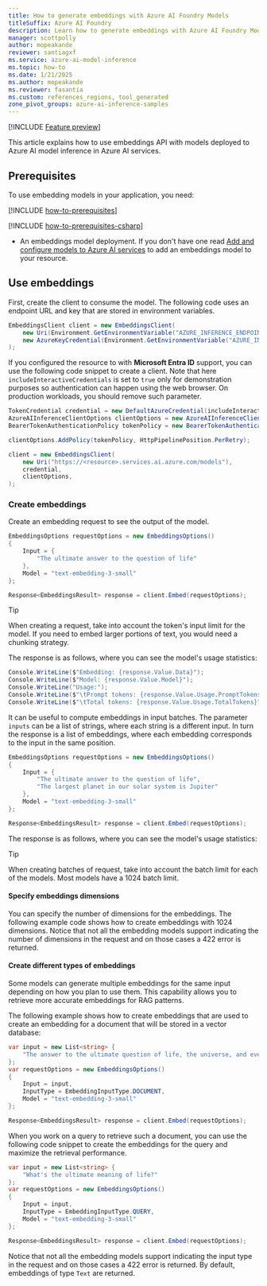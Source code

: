 ```yaml
---
title: How to generate embeddings with Azure AI Foundry Models
titleSuffix: Azure AI Foundry
description: Learn how to generate embeddings with Azure AI Foundry Models
manager: scottpolly
author: mopeakande
reviewer: santiagxf
ms.service: azure-ai-model-inference
ms.topic: how-to
ms.date: 1/21/2025
ms.author: mopeakande
ms.reviewer: fasantia
ms.custom: references_regions, tool_generated
zone_pivot_groups: azure-ai-inference-samples
---
```


[!INCLUDE [Feature preview](~/reusable-content/ce-skilling/azure/includes/ai-studio/includes/feature-preview.md)]

This article explains how to use embeddings API with models deployed to Azure AI model inference in Azure AI services.

## Prerequisites

To use embedding models in your application, you need:

[!INCLUDE [how-to-prerequisites](../how-to-prerequisites.md)]

[!INCLUDE [how-to-prerequisites-csharp](../how-to-prerequisites-csharp.md)]

* An embeddings model deployment. If you don't have one read [Add and configure models to Azure AI services](../../how-to/create-model-deployments.md) to add an embeddings model to your resource.


## Use embeddings

First, create the client to consume the model. The following code uses an endpoint URL and key that are stored in environment variables.


```csharp
EmbeddingsClient client = new EmbeddingsClient(
    new Uri(Environment.GetEnvironmentVariable("AZURE_INFERENCE_ENDPOINT")),
    new AzureKeyCredential(Environment.GetEnvironmentVariable("AZURE_INFERENCE_CREDENTIAL"))
);
```

If you configured the resource to with **Microsoft Entra ID** support, you can use the following code snippet to create a client. Note that here `includeInteractiveCredentials` is set to `true` only for demonstration purposes so authentication can happen using the web browser. On production workloads, you should remove such parameter.

```csharp
TokenCredential credential = new DefaultAzureCredential(includeInteractiveCredentials: true);
AzureAIInferenceClientOptions clientOptions = new AzureAIInferenceClientOptions();
BearerTokenAuthenticationPolicy tokenPolicy = new BearerTokenAuthenticationPolicy(credential, new string[] { "https://cognitiveservices.azure.com/.default" });

clientOptions.AddPolicy(tokenPolicy, HttpPipelinePosition.PerRetry);

client = new EmbeddingsClient(
    new Uri("https://<resource>.services.ai.azure.com/models"),
    credential,
    clientOptions,
);
```

### Create embeddings

Create an embedding request to see the output of the model.

```csharp
EmbeddingsOptions requestOptions = new EmbeddingsOptions()
{
    Input = {
        "The ultimate answer to the question of life"
    },
    Model = "text-embedding-3-small"
};

Response<EmbeddingsResult> response = client.Embed(requestOptions);
```

> [!TIP]
> When creating a request, take into account the token's input limit for the model. If you need to embed larger portions of text, you would need a chunking strategy.

The response is as follows, where you can see the model's usage statistics:


```csharp
Console.WriteLine($"Embedding: {response.Value.Data}");
Console.WriteLine($"Model: {response.Value.Model}");
Console.WriteLine("Usage:");
Console.WriteLine($"\tPrompt tokens: {response.Value.Usage.PromptTokens}");
Console.WriteLine($"\tTotal tokens: {response.Value.Usage.TotalTokens}");
```

It can be useful to compute embeddings in input batches. The parameter `inputs` can be a list of strings, where each string is a different input. In turn the response is a list of embeddings, where each embedding corresponds to the input in the same position.


```csharp
EmbeddingsOptions requestOptions = new EmbeddingsOptions()
{
    Input = {
        "The ultimate answer to the question of life", 
        "The largest planet in our solar system is Jupiter"
    },
    Model = "text-embedding-3-small"
};

Response<EmbeddingsResult> response = client.Embed(requestOptions);
```

The response is as follows, where you can see the model's usage statistics:

> [!TIP]
> When creating batches of request, take into account the batch limit for each of the models. Most models have a 1024 batch limit.

#### Specify embeddings dimensions

You can specify the number of dimensions for the embeddings. The following example code shows how to create embeddings with 1024 dimensions. Notice that not all the embedding models support indicating the number of dimensions in the request and on those cases a 422 error is returned.

#### Create different types of embeddings

Some models can generate multiple embeddings for the same input depending on how you plan to use them. This capability allows you to retrieve more accurate embeddings for RAG patterns. 

The following example shows how to create embeddings that are used to create an embedding for a document that will be stored in a vector database:


```csharp
var input = new List<string> { 
    "The answer to the ultimate question of life, the universe, and everything is 42"
};
var requestOptions = new EmbeddingsOptions()
{
    Input = input,
    InputType = EmbeddingInputType.DOCUMENT, 
    Model = "text-embedding-3-small"
};

Response<EmbeddingsResult> response = client.Embed(requestOptions);
```

When you work on a query to retrieve such a document, you can use the following code snippet to create the embeddings for the query and maximize the retrieval performance.


```csharp
var input = new List<string> { 
    "What's the ultimate meaning of life?"
};
var requestOptions = new EmbeddingsOptions()
{
    Input = input,
    InputType = EmbeddingInputType.QUERY,
    Model = "text-embedding-3-small"
};

Response<EmbeddingsResult> response = client.Embed(requestOptions);
```

Notice that not all the embedding models support indicating the input type in the request and on those cases a 422 error is returned. By default, embeddings of type `Text` are returned.
